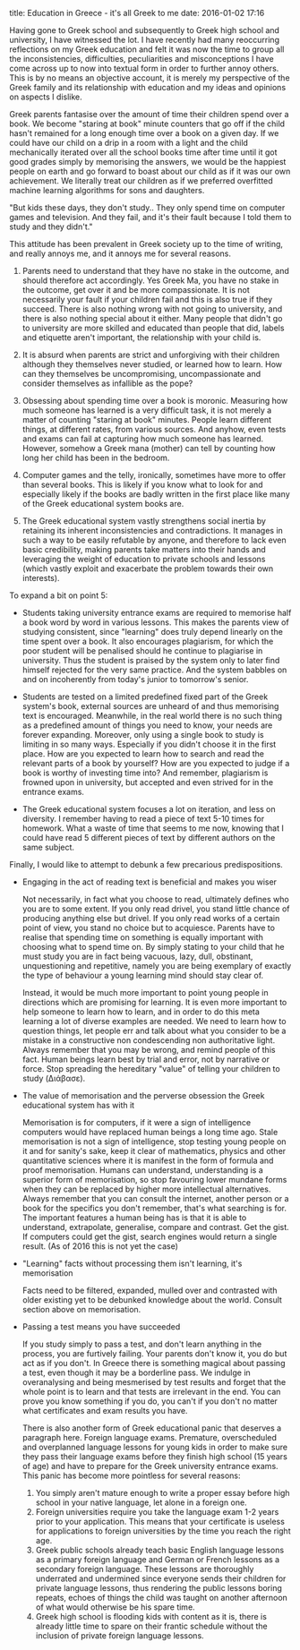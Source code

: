 title: Education in Greece - it's all Greek to me
date: 2016-01-02 17:16

Having gone to Greek school and subsequently to Greek high school and university, I have witnessed the lot. I have
recently had many reoccurring reflections on my Greek education and felt it was now the time to group
all the inconsistencies, difficulties, peculiarities and misconceptions I have come across up to now into textual form
in order to further annoy others. 
This is by no means an objective account, it is merely my perspective of the Greek family
and its relationship with education and my ideas and opinions on aspects I dislike.

Greek parents fantasise over the amount of time their children spend over a book. We become 
"staring at book" minute counters that go off if the child hasn't remained for a long
enough time over a book on a given day. If we could have
our child on a drip in a room with a light and the child mechanically iterated over all
the school books time after time until it got good grades simply by memorising the answers,
we would be the happiest people on earth and go forward to boast about our child as if it was our
own achievement. We literally treat our children as if we preferred overfitted machine learning algorithms
for sons and daughters.

"But kids these days, they don't study..
They only spend time on computer games and television. And they fail, and it's their fault because I told
them to study and they didn't."

This attitude has been prevalent in Greek society up to the time of writing, and really annoys me,
and it annoys me for several reasons.

1. Parents need to understand that they have no stake in the outcome, and should therefore act accordingly. Yes Greek Ma,
you have no stake in the outcome, get over it and be more compassionate.
It is not necessarily your fault if your children fail and this is also true if they succeed.
There is also nothing wrong with not going to university, and there is also nothing special about it either.
Many people that didn't go to university are more skilled and educated than people that did, labels and 
etiquette aren't important, the relationship with your child is.

2. It is absurd when parents are strict and unforgiving with their children although they themselves never studied, or
learned how to learn. How can they themselves be uncompromising, uncompassionate
and consider themselves as infallible as the pope?

3. Obsessing about spending time over a book is moronic. Measuring how much someone has learned is a very
difficult task, it is not merely a matter of counting "staring at book" minutes.
People learn different things, at different rates, from various sources.
And anyhow, even tests and exams can fail at capturing how much someone has learned. However, somehow 
a Greek mana (mother) can tell by counting how long her child has been in the bedroom.

4. Computer games and the telly, ironically, sometimes have more to offer than several books. This is likely
if you know what to look for and especially likely if the books are badly written in the first place
like many of the Greek educational system books are.

5. The Greek educational system vastly strengthens social inertia by retaining its inherent inconsistencies and
contradictions. It manages in such a way to be easily refutable by anyone, and therefore to lack even
basic credibility, making parents take matters into their hands
and leveraging the weight of education to private schools and lessons (which vastly exploit and exacerbate the problem towards their own interests).

To expand a bit on point 5:

* Students taking university entrance exams are required to memorise half a book word by word in various
lessons. This makes the parents view of studying consistent, since "learning" does truly depend linearly on
the time spent over a book. It also encourages plagiarism, for which the poor student will be penalised should he
continue to plagiarise in university. Thus the student is praised by the system only to later find himself rejected
for the very same practice. And the system babbles on and on incoherently from today's junior to tomorrow's senior.

* Students are tested on a limited predefined fixed part of the Greek system's book, external sources are unheard of 
and thus memorising text is encouraged.
Meanwhile, in the real world there is no such thing as a predefined amount of things you need to know,
your needs are forever expanding. Moreover, only using a single book to study is limiting in so many ways.
Especially if you didn't choose it in the first place. How are you expected to learn how to search and read
the relevant parts of a book by yourself? How are you expected to judge if a book is worthy of investing time
into? And remember, plagiarism is frowned upon in university, but accepted and even strived for in the entrance exams.

* The Greek educational system focuses a lot on iteration, and less on diversity. I remember having to read a piece
of text 5-10 times for homework. What a waste of time that seems to me now, knowing that I could have read 5 different
pieces of text by different authors on the same subject.

Finally, I would like to attempt to debunk a few precarious predispositions.

* Engaging in the act of reading text is beneficial and makes you wiser

	Not necessarily, in fact what you choose to read, ultimately defines who you are to some extent.
	If you only read drivel, you stand little chance of producing anything else but drivel. If you only 
	read works of a certain point of view, you stand no choice but to acquiesce.
	Parents have to realise that spending time on something is equally important with choosing
	what to spend time on. By simply stating to your child that he must study you are in fact being vacuous,
	lazy, dull, obstinant, unquestioning and repetitive, namely you are being exemplary of exactly the type of
	behaviour a young learning mind should stay clear of.

	Instead, it would be much more important to point young people in directions which are promising for 
	learning. It is even more important to help someone to learn how to learn, and in order to do this meta 
	learning a lot of diverse examples are needed. We need to learn how to question things, let people
	err and talk about what you consider to be a mistake in a constructive non condescending non authoritative
	light. Always remember that you may be wrong, and remind people of this fact.
	Human beings learn best by trial and error, not by narrative or force. Stop spreading
	the hereditary "value" of telling your children to study (Διάβασε).

* The value of memorisation and the perverse obsession the Greek educational system has with it

	Memorisation is for computers, if it were a sign of intelligence computers would have replaced human beings
	a long time ago. Stale memorisation is not a sign of intelligence, stop testing young people
	on it and for sanity's sake, keep it clear of mathematics, physics and other quantitative sciences where it is
	manifest in the form of formula and proof memorisation. Humans can understand, understanding is a superior form
	of memorisation, so stop favouring lower mundane forms when they can be replaced by higher more intellectual
	alternatives. Always remember that you
	can consult the internet, another person or a book for the specifics you don't remember, that's what searching
	is for. The important features a human being has is that it is able to understand, extrapolate, generalise,
	compare and contrast. Get the gist. If computers could get the gist, search engines would return a single result.
	(As of 2016 this is not yet the case)

* "Learning" facts without processing them isn't learning, it's memorisation

	Facts need to be filtered, expanded, mulled over and contrasted with older existing yet to be debunked
	knowledge about the world. Consult section above on memorisation.

* Passing a test means you have succeeded

	If you study simply to pass a test, and don't learn anything in the process, you are furtively failing.
	Your parents don't know it, you do but act as if you don't.
	In Greece there is something magical about passing a test, even though it may be a borderline pass. We
	indulge in overanalysing and being mesmerised by test results and forget that the whole point is to
	learn and that tests are irrelevant in the end. You can prove you know something if you do, you can't
	if you don't no matter what certificates and exam results you have.

	There is also another form of Greek educational panic that deserves a paragraph here.
	Foreign language exams. Premature,
	overscheduled and overplanned language lessons for young kids in order to make sure they pass
	their language exams before they finish high school (15 years of age) and have to prepare
	for the Greek university entrance exams. This panic has become more pointless for several reasons:

	1. You simply aren't mature enough to write a proper essay before high school in your native language,
	let alone in a foreign one.
	2. Foreign universities require you take the language exam 1-2 years prior to your application. This means
	that your certificate is useless for applications to foreign universities by the time you reach the right
	age.
	3. Greek public schools already teach basic English language lessons as a primary foreign language
	and German or French lessons as a secondary foreign language. These lessons are thoroughly underrated
	and undermined since everyone sends their children for private language lessons,
	thus rendering the public lessons boring repeats, echoes of things the child was taught on another afternoon
	of what would otherwise be his spare time.
	4. Greek high school is flooding kids with content as it is, there is already little time to spare on their
	frantic schedule without the inclusion of private foreign language lessons.
